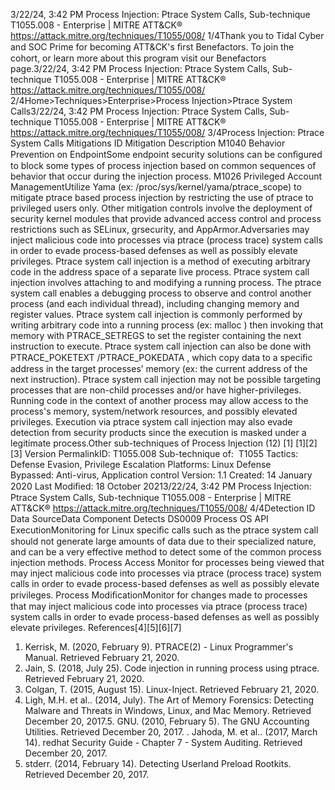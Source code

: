 3/22/24, 3:42 PM Process Injection: Ptrace System Calls, Sub-technique T1055.008 - Enterprise | MITRE ATT&CK®
https://attack.mitre.org/techniques/T1055/008/ 1/4Thank you to Tidal Cyber and SOC Prime for becoming ATT&CK's ﬁrst Benefactors. To join the cohort, or learn more about this program visit our
Benefactors page.3/22/24, 3:42 PM Process Injection: Ptrace System Calls, Sub-technique T1055.008 - Enterprise | MITRE ATT&CK®
https://attack.mitre.org/techniques/T1055/008/ 2/4Home>Techniques>Enterprise>Process Injection>Ptrace System Calls3/22/24, 3:42 PM Process Injection: Ptrace System Calls, Sub-technique T1055.008 - Enterprise | MITRE ATT&CK®
https://attack.mitre.org/techniques/T1055/008/ 3/4Process Injection: Ptrace System Calls
Mitigations
ID Mitigation Description
M1040 Behavior
Prevention on
EndpointSome endpoint security solutions can be conﬁgured to block some types of process injection based on
common sequences of behavior that occur during the injection process.
M1026 Privileged
Account
ManagementUtilize Yama (ex: /proc/sys/kernel/yama/ptrace\_scope) to mitigate ptrace based process injection by
restricting the use of ptrace to privileged users only. Other mitigation controls involve the deployment of
security kernel modules that provide advanced access control and process restrictions such as SELinux,
grsecurity, and AppArmor.Adversaries may inject malicious code into processes via ptrace (process trace) system calls in order to evade process-based defenses as
well as possibly elevate privileges. Ptrace system call injection is a method of executing arbitrary code in the address space of a separate
live process.
Ptrace system call injection involves attaching to and modifying a running process. The ptrace system call enables a debugging process to
observe and control another process (and each individual thread), including changing memory and register values. Ptrace system call
injection is commonly performed by writing arbitrary code into a running process (ex: malloc ) then invoking that memory with
PTRACE\_SETREGS to set the register containing the next instruction to execute. Ptrace system call injection can also be done with
PTRACE\_POKETEXT /PTRACE\_POKEDATA , which copy data to a speciﬁc address in the target processes’ memory (ex: the current address of the
next instruction). 
Ptrace system call injection may not be possible targeting processes that are non-child processes and/or have higher-privileges.
Running code in the context of another process may allow access to the process's memory, system/network resources, and possibly
elevated privileges. Execution via ptrace system call injection may also evade detection from security products since the execution is
masked under a legitimate process.Other sub-techniques of Process Injection (12)
[1]
[1][2]
[3]
Version PermalinkID: T1055.008
Sub-technique of:  T1055
 
Tactics: Defense Evasion, Privilege Escalation
 
Platforms: Linux
 
Defense Bypassed: Anti-virus, Application control
Version: 1.1
Created: 14 January 2020
Last Modiﬁed: 18 October 20213/22/24, 3:42 PM Process Injection: Ptrace System Calls, Sub-technique T1055.008 - Enterprise | MITRE ATT&CK®
https://attack.mitre.org/techniques/T1055/008/ 4/4Detection
ID Data SourceData Component Detects
DS0009 Process OS API
ExecutionMonitoring for Linux speciﬁc calls such as the ptrace system call should not generate large
amounts of data due to their specialized nature, and can be a very effective method to detect
some of the common process injection methods. 
Process Access Monitor for processes being viewed that may inject malicious code into processes via ptrace
(process trace) system calls in order to evade process-based defenses as well as possibly
elevate privileges.
Process
ModiﬁcationMonitor for changes made to processes that may inject malicious code into processes via
ptrace (process trace) system calls in order to evade process-based defenses as well as
possibly elevate privileges.
References[4][5][6][7]
1. Kerrisk, M. (2020, February 9). PTRACE(2) - Linux
Programmer's Manual. Retrieved February 21, 2020.
2. Jain, S. (2018, July 25). Code injection in running process
using ptrace. Retrieved February 21, 2020.
3. Colgan, T. (2015, August 15). Linux-Inject. Retrieved February
21, 2020.
4. Ligh, M.H. et al.. (2014, July). The Art of Memory Forensics:
Detecting Malware and Threats in Windows, Linux, and Mac
Memory. Retrieved December 20, 2017.5. GNU. (2010, February 5). The GNU Accounting Utilities.
Retrieved December 20, 2017.
 . Jahoda, M. et al.. (2017, March 14). redhat Security Guide -
Chapter 7 - System Auditing. Retrieved December 20, 2017.
7. stderr. (2014, February 14). Detecting Userland Preload
Rootkits. Retrieved December 20, 2017.